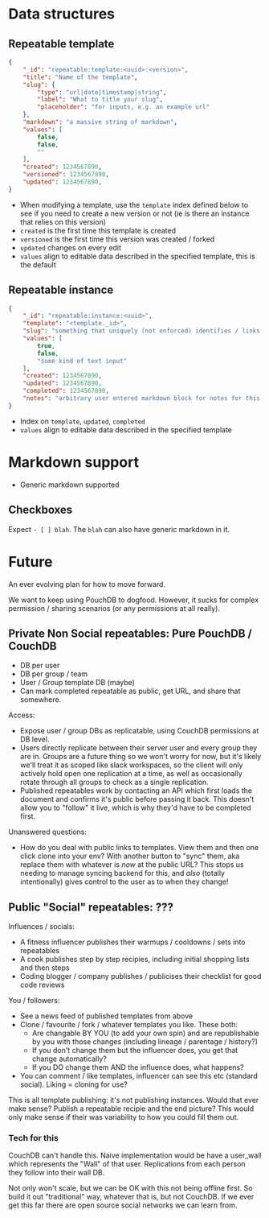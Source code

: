 # Data structures

## Repeatable template

```json
{
    "_id": "repeatable:template:<uuid>:<version>",
    "title": "Name of the template",
    "slug": {
        "type": "url|date|timestamp|string",
        "label": "What to title your slug",
        "placeholder": "for inputs, e.g. an example url"
    },
    "markdown": "a massive string of markdown",
    "values": [
        false,
        false,
        ""
    ],
    "created": 1234567890,
    "versioned": 1234567890,
    "updated": 1234567890,
}
```

- When modifying a template, use the `template` index defined below to see if you need to create a new version or not (ie is there an instance that relies on this version)
- `created` is the first time this template is created
- `versioned` is the first time this version was created / forked
- `updated` changes on every edit
- `values` align to editable data described in the specified template, this is the default

## Repeatable instance

```json
{
    "_id": "repeatable:instance:<uuid>",
    "template": "<template._id>",
    "slug": "something that uniquely (not enforced) identifies / links this repeatable, e.g. a date, or a URL of a build this checklist is for",
    "values": [
        true,
        false,
        "some kind of text input"
    ],
    "created": 1234567890,
    "updated": 1234567890,
    "completed": 1234567890,
    "notes": "arbitrary user entered markdown block for notes for this entry"
}
```

- Index on `template`, `updated`, `completed`
- `values` align to editable data described in the specified template


# Markdown support

- Generic markdown supported

## Checkboxes

Expect `- [ ] blah`. The `blah` can also have generic markdown in it.

# Future

An ever evolving plan for how to move forward.

We want to keep using PouchDB to dogfood. However, it sucks for complex permission / sharing scenarios (or any permissions at all really).

## Private Non Social repeatables: Pure PouchDB / CouchDB

- DB per user
- DB per group / team
- User / Group template DB (maybe)
- Can mark completed repeatable as public, get URL, and share that somewhere.

Access:
- Expose user / group DBs as replicatable, using CouchDB permissions at DB level.
- Users directly replicate between their server user and every group they are in. Groups are a future thing so we won't worry for now, but it's likely we'll treat it as scoped like slack workspaces, so the client will only actively hold open one replication at a time, as well as occasionally rotate through all groups to check as a single replication.
- Published repeatables work by contacting an API which first loads the document and confirms it's public before passing it back. This doesn't allow you to "follow" it live, which is why they'd have to be completed first.

Unanswered questions:
- How do you deal with public links to templates. View them and then one click clone into your env? With another button to "sync" them, aka replace them with whatever is *now* at the public URL? This stops us needing to manage syncing backend for this, and *also* (totally intentionally) gives control to the user as to when they change!

## Public "Social" repeatables: ???

Influences / socials:
- A fitness influencer publishes their warmups / cooldowns / sets into repeatables
- A cook publishes step by step recipies, including initial shopping lists and then steps
- Coding blogger / company publishes / publicises their checklist for good code reviews

You / followers:
- See a news feed of published templates from above
- Clone / favourite / fork / whatever templates you like. These both:
    - Are changable BY YOU (to add your own spin) and are republishable by you with those changes (including lineage / parentage / history?)
    - If you don't change them but the influencer does, you get that change automatically?
    - If you DO change them AND the influence does, what happens?
- You can comment / like templates, influencer can see this etc (standard social). Liking = cloning for use?

This is all template publishing: it's not publishing instances. Would that ever make sense? Publish a repeatable recipie and the end picture? This would only make sense if their was variability to how you could fill them out.

### Tech for this

CouchDB can't handle this. Naive implementation would be have a user_wall which represents the "Wall" of that user. Replications from each person they follow into their wall DB.

Not only won't scale, but we can be OK with this not being offline first. So build it out "traditional" way, whatever that is, but not CouchDB. If we ever get this far there are open source social networks we can learn from.
